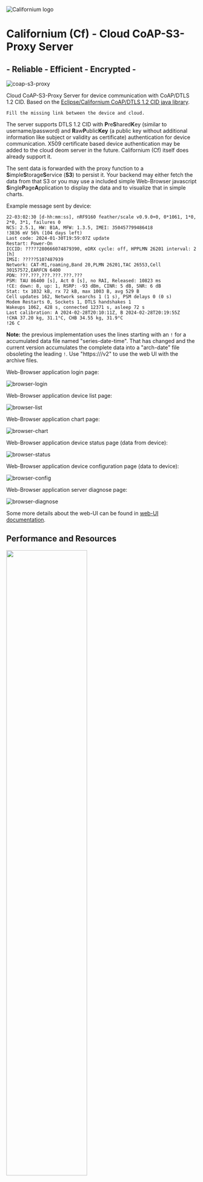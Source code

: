![Californium logo](../../cf_64.png)

# Californium (Cf) - Cloud CoAP-S3-Proxy Server

## - Reliable - Efficient - Encrypted -

![coap-s3-proxy](./docs/coap-s3.svg)

Cloud CoAP-S3-Proxy Server for device communication with CoAP/DTLS 1.2 CID. Based on the [Eclipse/Californium CoAP/DTLS 1.2 CID java library](https://github.com/eclipse-californium/californium).

    Fill the missing link between the device and cloud.

The server supports DTLS 1.2 CID with **P**re**S**hared**K**ey (similar to username/password) and **R**aw**P**ublic**Key** (a public key without additional information like subject or validity as certificate) authentication for device communication. X509 certificate based device authentication may be added to the cloud deom server in the future. Californium (Cf) itself does already support it.

The sent data is forwarded with the proxy function to a **S**imple**S**torage**S**ervice (**S3**) to persist it. Your backend may either fetch the data from that S3 or you may use a included simple Web-Browser javascript **S**ingle**P**age**A**pplication to display the data and to visualize that in simple charts.

Example message sent by device:

```
22-03:02:30 [d-hh:mm:ss], nRF9160 feather/scale v0.9.0+0, 0*1061, 1*0, 2*0, 3*1, failures 0
NCS: 2.5.1, HW: B1A, MFW: 1.3.5, IMEI: 350457799486418
!3836 mV 56% (104 days left)
Last code: 2024-01-30T19:59:07Z update
Restart: Power-On
ICCID: ?????280666074879390, eDRX cycle: off, HPPLMN 26201 interval: 2 [h]
IMSI: ?????5107487939
Network: CAT-M1,roaming,Band 20,PLMN 26201,TAC 26553,Cell 30157572,EARFCN 6400
PDN: ???.???,???.???.???.???
PSM: TAU 86400 [s], Act 0 [s], no RAI, Released: 10823 ms
!CE: down: 8, up: 1, RSRP: -93 dBm, CINR: 5 dB, SNR: 6 dB
Stat: tx 1032 kB, rx 72 kB, max 1003 B, avg 529 B
Cell updates 162, Network searchs 1 (1 s), PSM delays 0 (0 s)
Modem Restarts 0, Sockets 1, DTLS handshakes 1
Wakeups 1062, 428 s, connected 12371 s, asleep 72 s
Last calibration: A 2024-02-28T20:10:11Z, B 2024-02-28T20:19:55Z
!CHA 37.20 kg, 31.1°C, CHB 34.55 kg, 31.9°C
!26 C
```

**Note:** the previous implementation uses the lines starting with an `!` for a accumulated data file named "series-date-time". That has changed and the current version accumulates the complete data into a "arch-date" file obsoleting the leading `!`. Use "https://<hostname>/v2" to use the web UI with the archive files.

Web-Browser application login page:

![browser-login](./docs/S3-proxy-login.png)

Web-Browser application device list page:

![browser-list](./docs/S3-proxy-list.png)

Web-Browser application chart page:

![browser-chart](./docs/S3-proxy-chart.png)

Web-Browser application device status page (data from device):

![browser-status](./docs/S3-proxy-status.png)

Web-Browser application device configuration page (data to device):

![browser-config](./docs/S3-proxy-config.png)

Web-Browser application server diagnose page:

![browser-diagnose](./docs/S3-proxy-diagnose.png)

Some more details about the web-UI can be found in [web-UI documentation](./docs/web-ui.md).

## Performance and Resources

[<img src="./docs/quadrant.svg" width="65%" />](./docs/quadrant.svg)

- The footprint of the OS and Java VM, around 800 MB RAM, requires to use at least 2 GB RAM.
- The maximum number of devices depends mainly on the available RAM. Per PSK around 3K per device, for certificate based devices 5K per device.
- The maximum number of requests per second also depends on the available RAM and CPU for processing. Usually the backend slows down the processing a lot. Without backend, a 4x3GHz System with 16 GB RAM runs 50000 requests/s. With backends, that’s usually much less.
- If S3 is used as backend, usually the write preformance of S3 limits then the number of requests/s. 300 requests/s up to 3000 requests/s could be found.
- The Javascript Web App is considered only for first steps, Therefore it may handle 100-200 device, it’s not expected to be used with more.

## General Usage

Start the cf-s3-proxy-server-3.13.0.jar with:

```
Usage: S3ProxyServer [-h] [--diagnose] [--[no-]coap] [--wildcard-interface |
                     [[--[no-]loopback] [--[no-]external] [--[no-]ipv4] [--[no-]
                     ipv6] [--interfaces-pattern=<interfacePatterns>[,
                     <interfacePatterns>...]]...]] [--https-port=<port>
                     --https-credentials=<credentials>
                     [--https-password64=<password64>]]
                     [--coaps-credentials=<credentials>
                     [--coaps-password64=<password64>]] [--device-file=<file>
                     [--device-file-password64=<password64>]]
                     [--store-file=<file> --store-max-age=<maxAge>
                     [--store-password64=<password64>]] [--provisioning
                     [--replace]] ([--domain-file=<file>
                     [--domain-file-password64=<password64>]] |
                     [[[--s3-endpoint=<endpoint>] [--s3-region=<region>]
                     [--s3-bucket=<bucket>] [--s3-acl=<acl>]
                     [--s3-concurrency=<concurrency>]
                     [--s3-external-endpoint=<externalEndpoint>]
                     [--s3-redirect] (--s3-config=<s3ConfigFile> |
                     [--s3-access-key=<accessKey> --s3-secret=<secret>])]
                     [--user-file=<file> [--user-file-password64=<password64>]]
                     [--config-file=<file>
                     [--config-file-password64=<password64>]]
                     [--http-forward=<httpForward>
                     [--http-authentication=<httpAuthentication>]
                     [--http-device-identity-mode=<httpDeviceIdentityMode>]]])
                     [[--spa-script=<singlePageApplicationScript>]
                     [--spa-css=<singlePageApplicationCss>] [--spa-reload]
                     [--spa-s3]
                     [--spa-script-v2=<singlePageApplicationScriptV2>]]
      --coaps-credentials=<credentials>
                             Folder containing coaps credentials in 'privkey.
                               pem' and 'pubkey.pem'
      --coaps-password64=<password64>
                             Password for device store. Base 64 encoded.
      --config-file=<file>   Filename of configs-store.
      --config-file-password64=<password64>
                             Password for configs-store. Base 64 encoded.
      --device-file=<file>   Filename of device store for coap.
      --device-file-password64=<password64>
                             Password for device store. Base 64 encoded.
      --diagnose             enable 'diagnose'-resource.
      --domain-file=<file>   Filename of domain-store.
      --domain-file-password64=<password64>
                             Password for domain-store. Base 64 encoded.
  -h, --help                 display a help message
      --http-authentication=<httpAuthentication>
                             Http authentication for forward coap-requests.
      --http-device-identity-mode=<httpDeviceIdentityMode>
                             Http device identity mode. Supported values: NONE,
                               HEADLINE and QUERY_PARAMETER. Default: NONE
      --http-forward=<httpForward>
                             Http destination to forward coap-requests.
      --https-credentials=<credentials>
                             Folder containing https credentials in 'privkey.
                               pem' and 'fullchain.pem'.
      --https-password64=<password64>
                             Folder containing https credentials in 'privkey.
                               pem' and 'fullchain.pem'.
      --https-port=<port>    Port of https service.
      --interfaces-pattern=<interfacePatterns>[,<interfacePatterns>...]
                             interface regex patterns for coap endpoints.
      --[no-]coap            Disable coap endpoints.
      --[no-]external        enable coap endpoints on external network.
      --[no-]ipv4            enable coap endpoints for ipv4.
      --[no-]ipv6            enable coap endpoints for ipv6.
      --[no-]loopback        enable coap endpoints on loopback network.
      --provisioning         enable 'prov'-resource for auto-provisioning.
      --replace              replaces previous device credentials entries with
                               new entries. For use during development. Don't
                               use it for production!
      --s3-access-key=<accessKey>
                             s3 access key.
      --s3-acl=<acl>         s3 canned acl. e.g. public-read
      --s3-bucket=<bucket>   s3 bucket. Default: devices
      --s3-concurrency=<concurrency>
                             s3 concurrency. Default 200
      --s3-config=<s3ConfigFile>
                             s3 configuration file.
      --s3-endpoint=<endpoint>
                             s3 endoint URI. e.g.: https://sos-de-fra-1.exo.io
                               for ExoScale in DE-FRA1.
      --s3-external-endpoint=<externalEndpoint>
                             s3 external endoint URI. e.g.: https://devices.
                               sos-de-fra-1.exo.io for bucket "devices" on
                               ExoScale in DE-FRA1.
      --s3-redirect          s3 supports redirects for endpoint.
      --s3-region=<region>   s3 region. Only AWS regions are supported.
                               Default: 'us-east-1'. (For other providers, try,
                               if the default works).
      --s3-secret=<secret>   s3 secret access key.
      --spa-css=<singlePageApplicationCss>
                             Single-Page-Application Cascading Style Sheets.
                               Default stylesheet.css
      --spa-reload           Reload Single-Page-Application script.
      --spa-s3               Single-Page-Application in S3.
      --spa-script=<singlePageApplicationScript>
                             Single-Page-Application script. Default app.js
      --spa-script-v2=<singlePageApplicationScriptV2>
                             Single-Page-Application script v2.
      --store-file=<file>    file-store for dtls state.
      --store-max-age=<maxAge>
                             maximum age of connections in hours to store dtls
                               state.
      --store-password64=<password64>
                             password to store dtls state. Base 64 encoded.
      --user-file=<file>     Filename of user-store.
      --user-file-password64=<password64>
                             Password for user-store. Base 64 encoded.
      --wildcard-interface   Use local wildcard-address for coap endpoints.

Examples:
  S3ProxyServer --no-loopback
    (S3ProxyServer listening only on external network interfaces.)

  S3ProxyServer --store-file dtls.bin --store-max-age 168 \
                --store-password64 ZVhiRW5pdkx1RUs2dmVoZg== \
                --device-file devices.txt --user-file users.txt

    (S3ProxyServer with device credentials and web application user.
     from file and dtls-graceful restart. Devices/sessions with no
     exchange for more then a week (168 hours) are skipped when saving.)
```

To see the set of options and arguments.

When the server is started the first time, it creates the "CaliforniumS3Proxy.properties" file. this contains the settings, which may be adjusted by editing this file.

```
# Californium CoAP Properties file for S3 Proxy Server
# Mon Sep 30 17:45:25 CEST 2024
#
# Cache maximum devices.
# Default: 5000
CACHE_MAX_DEVICES=5000
# Threshold for stale devices. Devices will only get removed for new
# ones, if at least for that threshold no messages are exchanged with
# that device.
# Default: 1[d]
CACHE_STALE_DEVICE_THRESHOLD=1[d]
# Reload device credentials interval. 0 to load credentials only on
# startup.
# Default: 1[min]
DEVICE_CREDENTIALS_RELOAD_INTERVAL=30[s]
# Reload HTTPS credentials interval. 0 to load credentials only on startup.
# Default: 30[min]
HTTPS_CREDENTIALS_RELOAD_INTERVAL=30[min]
# Maximum size of device configuration.
# Default: 1024
MAX_DEVICE_CONFIG_SIZE=1024
# S3 processing daily time after UTC midnight. S3 processing combines
# the messages of the last day into a weeks archive file. Usually run
# once a day. 0 to disable S3 processing.
# Default: 5[min]
S3_PROCESSING_DAILY_TIME=0[min]
# S3 processing initial delay. S3 processing combines the messages of
# the last day into a weeks archive file.
# Default: 20[s]
S3_PROCESSING_INITIAL_DELAY=20[s]
# S3 processing interval. S3 processing combines the messages of the
# last day into a weeks archive file. Usually run once a day. 0 to disable
# S3 processing.
# Default: 1[d]
S3_PROCESSING_INTERVAL=0[ms]
# Interval to read UDP drops from OS (currently only Linux).
# Default: 2[s]
UDP_DROPS_READ_INTERVAL=2[s]
# Reload user credentials interval. 0 to load credentials only on startup.
# Default: 30[s]
USER_CREDENTIALS_RELOAD_INTERVAL=30[s]
...
```

**Note:** to use encrypted device, config, user, or domain files, please use the [cf-encrypt](../../cf-utils/cf-encrypt/README.md) utility. Same applies for the https and coaps credentials, encrypted PKCS #8 is not supported, you must use PKCS #8 without encryption and apply that `cf-encrypt` utility.

## Device Credentials

Please see [Californium (Cf) - Cloud Demo Server - Device Credentials](../cf-cloud-demo-server#device-credentials).

## Web Application User

The users of the web application are stored in a [text-file, e.g. users.txt](./service/users.txt) in the local file system of the cloud VM.

```
# Web Application Users

*.s3='<read-only-S3-access-key-id>','<read-only-S3-access-key-secret>'

Thingy:91='cloudcoap'
.groups=Thing
.config=User

ThingsAdmin='cloudcoap-secret'
.groups=Thing,Monitor
.config=Admin
*.s3='<write-S3-access-key-id>','<write-S3-access-key-secret>'
```

The format uses the user `name`, followed by a '=' and the `<password>`, either in plain-text enclosed in single- `'` or double-`"` quotes, or in base64 without quotes. The `config`uration of the web application for the user is the provided also as plain-text, either with or without single- `'` or double-`"` quotes. The device `groups` for the users are also plain-text, either with or without single- `'` or double-`"` quotes. Each `group` is the separated by a comma `,`. The `groups` are used to select the initial displayed devices after login. Check your [demo-devices.txt](./service/demo-devices.txt) for the available groups. If the user is using it's own `S3-access-key` then the values may be provided in base64 or as plain-text enclosed in single- `'` or double-`"` quotes.

## Web Application Configuration

The configurations of the web application are stored in a [text-file, e.g. configs.txt](./service/configs.txt) in the local file system of the cloud VM.

```
[Admin.config]
logo=logo.svg
ConfigRead=true
ConfigWrite=true
Details=all
Diagnose=true
period=64

[User.config]
logo=logo.svg
ConfigRead=true
ConfigWrite=false
period=64
```

The values are mainly passed to the java script application on login. Only `Diagnose=true` is also used as permission to read the `diagnose` resource via https.

## DTLS Graceful Restart

Please see [Californium (Cf) - Cloud Demo Server - DTLS Graceful Restart](../cf-cloud-demo-server#dtls-graceful-restart).

## HTTPS forwarding

Please see [Californium (Cf) - Cloud Demo Server - HTTPS forwarding](../cf-cloud-demo-server#https-forwarding).

## HTTPS x509 certificate

Please see [Californium (Cf) - Cloud Demo Server - HTTPS x509 certificate](../cf-cloud-demo-server#https-x509-certificate).

## fail2ban

Please see [Californium (Cf) - Cloud Demo Server - fail2ban](../cf-cloud-demo-server#fail2ban).

## S3 - Simple Storage Service

The proxy stores and read the device data from a S3 bucket.

The default configuration uses a simple layout:

```
FILE s3://<bucket>/app.js
FILE s3://<bucket>/logo.svg
FILE s3://<bucket>/stylesheet.css
DIR  s3://<bucket>/devices/cali.350457790054702/
DIR  s3://<bucket>/devices/cali.350457794634418/
DIR  s3://<bucket>/devices/cali.350457798680862/
DIR  s3://<bucket>/devices/cali.350457798680938/
```

And for each device:

```
Format:
FILE s3://<bucket>/devices/<device>/<date>/<time>
FILE s3://<bucket>/devices/<device>/series-<date>T<time>Z
FILE s3://<bucket>/devices/<device>/arch-<date>

Example:
FILE s3://<bucket>/devices/cali.350457798680938/2024-10-01/20:49:53.249
FILE s3://<bucket>/devices/cali.350457798680938/2024-10-01/21:49:47.530
FILE s3://<bucket>/devices/cali.350457798680938/2024-10-01/22:49:47.551
FILE s3://<bucket>/devices/cali.350457798680938/arch-2024-09-24
FILE s3://<bucket>/devices/cali.350457798680938/arch-2024-10-01
FILE s3://<bucket>/devices/cali.350457798680938/series-2024-09-24T14:42:47.950Z
FILE s3://<bucket>/devices/cali.350457798680938/series-2024-09-25T00:37:59.798Z
FILE s3://<bucket>/devices/cali.350457798680938/series-2024-09-26T00:11:02.989Z
```

(The previous version only supported the series file accumulates all lines starting with '!'. This requires the payload as plain-text. The current version replaced that with an archive file supporting other formats and just accumulates all the payload, regardless of the content-type.)

In order to have the permission for accessing that S3 device data, so called api-keys are required. It depends on the S3 provider, which granularity for that permissions are provided. Some (e.g. Digital Ocean) only support a key for general S3 access, others offer to grant read or write on a specific bucket. If supported, it's recommended to use 3 api-keys following this patter.

| API-Key | Permissions |
|---------|-------------|
| S3-coap-proxy-key | read/write |
| S3-web-admin-key | read/write |
| S3-web-user-key | read only |

The `S3-coap-proxy-key` is used by the proxy to forward device data to and to read the device configuration from the S3 bucket. Similar the `S3-web-admin-key` is used by the web application to read the device data from and to write the device configuration  to the S3 bucket. And finally the `S3-web-user-key` with read only permissions are used by the web application for limited read access.

To create and prepare the S3 bucket, [s3cmd](https://s3tools.org/s3cmd) is used. This requires also some api-key in a `.s3cfg` file, here we need also the permission to create a S3 bucket.

If you want to access the S3 bucket also from your PC or an other backend system, maybe with that `s3cmd` or an other S3 tool, then you may need also api-keys for that.

If you create the S3 bucket on your own, then you need to setup [CORSConfiguration/xml](./service/s3-cors.xml) or [CORSConfiguration/json](./service/s3-cors.json) in order to grant the web application access. Some provider offer that function via their web UI.

```
<?xml version="1.0" ?>
<CORSConfiguration xmlns="http://s3.amazonaws.com/doc/2006-03-01/">
  <CORSRule>
    <AllowedOrigin>https://<dns-domain></AllowedOrigin>
    <AllowedMethod>GET</AllowedMethod>
    <AllowedMethod>PUT</AllowedMethod>
    <AllowedMethod>HEAD</AllowedMethod>
    <AllowedHeader>*</AllowedHeader>
    <ExposeHeader>ETag</ExposeHeader>
    <ExposeHeader>x-amz-meta-interval</ExposeHeader>
    <ExposeHeader>x-amz-meta-coap-ct</ExposeHeader>
  </CORSRule>
  <CORSRule>
    <AllowedOrigin>https://localhost:8080</AllowedOrigin>
    <AllowedMethod>GET</AllowedMethod>
    <AllowedMethod>PUT</AllowedMethod>
    <AllowedMethod>HEAD</AllowedMethod>
    <AllowedHeader>*</AllowedHeader>
    <ExposeHeader>ETag</ExposeHeader>
    <ExposeHeader>x-amz-meta-interval</ExposeHeader>
    <ExposeHeader>x-amz-meta-coap-ct</ExposeHeader>
  </CORSRule>
</CORSConfiguration>
```

Enter your `dns-domain` name in the first `CORSRule` in order grant that access.

In some cases it's comfortable to test changes in the javascript app from a local running CoAP-S3-proxy accessed with `https://localhost:8080`. If you want that, please keep the second rule, otherwise remove it.

The [javascript web application](./src/main/resources/app.js) and the [cascading style sheet](./src/main/resources/stylesheet.css) are usually also copied to that S3 bucket with public read access.

```
bucket=<bucket-name>

s3cmd put -P -m "text/javascript; charset=utf-8" --add-header "Cache-Control:no-cache" src/main/resources/app.js s3://${bucket}/app.js

s3cmd put -P -m "text/css; charset=utf-8" --add-header "Cache-Control:no-cache" src/main/resources/stylesheet.css s3://${bucket}/stylesheet.css
```

(Replace the `<bucket-name>` by your bucket's name.)

## Systemd service

**Note:** The installation contains "secrets", e.g. to store the DTLS state or to read the device and user credentials. Therefore a dedicated cloud-VM must be used and the access to that cloud-VM must be protected! This basic/simple setup also uses the "root" user. Please replace/add a different user according your security policy.

**Note:** the Cloud CoAP-S3-Proxy server is not released! It requires a [Build using Maven](../../README.md#build-using-maven) before usage.

The server runs as [systemd service](./service/cali.service). It may be installed either manually or using the [installation script](./service/cloud-installs/deploy-dev.sh). 

Manual installation follows the [cf-unix-setup](../cf-unix-setup). It requires also to add the [HTTPS forwarding](#https-forwarding) and to create the https x509 credentials as [described in Californium (Cf) - Cloud Demo Server - HTTPS x509 certificate](../cf-cloud-demo-server#https-x509-certificate). That approach doesn't require specific scripts and should fit for any cloud, which supports "compute instance" with UDP support and S3.

The [installation script](./service/cloud-installs/deploy-dev.sh) is based on the [Californium (Cf) - Cloud Demo Server - installation script](../cf-cloud-demo-server/service/cloud-installs/deploy-dev.sh) and supports also the [ExoScale](https://www.exoscale.com/), [DigitalOcean](https://cloud.digitalocean.com), and [AWS](https://aws.amazon.com) as well. It requires an account at that provider, to download and install the provider's CLI tools and it comes with costs! See [ExoScale Script](../cf-cloud-demo-server/service/cloud-installs/provider-exo.sh), [DigitalOcean Script](../cf-cloud-demo-server/service/cloud-installs/provider-do.sh) and [AWS Script](../cf-cloud-demo-server/service/cloud-installs/provider-aws.sh) for more details and requirements.

The script provides jobs to "create" (create cloud VM/EC2 instance), "create-bucket" (create S3 bucket), "install" (install cloud CoAP-S3-proxy server service from local sources and builds, along with fail2ban, https-forwarding and preparation for `certbot`), "update" (Update cloud CoAP-S3-proxy server service from local sources and builds), "login" (ssh login into cloud-VM), "delete" (delete cloud-VM), and "delete-bucket" (delete S3 bucket). It is currently configured to use a [Ubuntu 22.04 LTS Server](https://ubuntu.com/download/server) image, but you may adapt that in the scripts.

Usage:

```sh
./deploy-dev.sh <bucket> exo create create-bucket install
```

Creates a ExoScale cloud-VM and installs the cloud CoAP-S3-Proxy-server. On finish, the installation is completed by a reboot. Initially the default openssl PSK device credentials are provided (identity: Client_identity, shared key: secretPSK). That is intended to be replaced by you soon.

To enable the web-application, a x509 certificate is required. As mentioned in
[Californium (Cf) - Cloud Demo Server - HTTPS x509 certificate - Let's encrypt](../cf-cloud-demo-server#https-x509-certificate---lets-encrypt), redirect the intended domain to the ip-address of the create cloud VM. The ip-address is shown at the end of the installation:

```sh
...
Reboot cloud VM.
use: ssh root@?1.?2.??7.8? to login!
```

(Please consult your DNS provider how to redirect your domain to that ip-address.)

After redirecting the domain, login to the cloud VM.

```sh
ssh root@?1.?2.??7.8?
```

and request a certificate with the script provided during the installation.

```sh
./letsencrypt.sh <domain>
```

The script adjusts the required permission on the file-system and also adapts the [/etc/systemd/system/cali.service](./service/cali.service) file on the cloud-VM and adding `--https-credentials` 

```
Environment="HTTPS_CERT_ARGS=--https-credentials=/etc/letsencrypt/live/<domain>"
```

Finally it restarts the service

That's it for the web application. After a couple of seconds try to test the coaps-server using:

```sh
coap-client -v 6 -m POST -e "test 1234" -u Client_identity -k secretPSK coaps://<domain>:5684/devices
```

and the https-server using a web-browser and `https://<domain>`. If both test are succeed, then your cloud CoAP-S3-Proxy server is installed well.

## Using Multiple S3 Buckets For Multiple Domains

In same case it may be preferable to run only one Cloud CoAP-S3-Proxy Server for a couple of small separated projects. That may be done using specific S3 access keys per project, but in quite a lot of cases, S3 doesn't offer the granularity for that isolation. Therefore the proxy supports also multiple device-domains mapped to separate S3 buckets.

The multiple domains are defined in a [text-file, e.g. domains.txt](./service/domains.txt), which contains a data-section and a management-section per domain.

```
[web]
domain = domain1

[domain1.data]

host_base = sos-de-fra-1.exo.io
host_bucket = %(bucket)s.sos-de-fra-1.exo.io
bucket = devices1
access_key = <S3-access-key-id1>
secret_key = <S3-access-key-secret1>

[domain1.management]

host_base = sos-de-fra-1.exo.io
host_bucket = %(bucket)s.sos-de-fra-1.exo.io
bucket = devices1mgmt
access_key = <S3-access-key-id2>
secret_key = <S3-access-key-secret2>

device_store = devices.txt
config_store = configs.txt
user_store = users.txt

[domain2.data]

host_base = sos-de-fra-1.exo.io
host_bucket = %(bucket)s.sos-de-fra-1.exo.io
bucket = devices2
access_key = <S3-access-key-id3>
secret_key = <S3-access-key-secret3>

[domain2.management]

host_base = sos-de-fra-1.exo.io
host_bucket = %(bucket)s.sos-de-fra-1.exo.io
bucket = devices2mgmt
access_key = <S3-access-key-id4>
secret_key = <S3-access-key-secret4>

device_store = devices.txt
config_store = configs.txt
user_store = users.txt
```

The data-section configures the S3-bucket the device data is forwarded to. It's also possible to host javascript- and css-files of the web application there using a `[web]` section, which defines the domain for that web resources. The management-section contains the file- or resource-names for the devices-definitions, the web-application-users and the web-application-configurations. It may also contain a S3 bucket definition. Without a S3 bucket definition in the management-section, the management files are read from the file-system instead of S3. Additionally the destination of the CoAP-2-HTTP cross proxy and the authentication credentials for that are provided in the management-section by the values of `http_forward` and `http_authentication`.

```
http_forward = https://<destination>
http_authentication = Bearer <token>
# or
http_authentication = <username>:<password>
```

If `auto-provisioning` is enabled and a domain contains `auto-provisioning` credentials, then you may enable replacing previous device credentials entries with new entries. Add therefore `devices_replaced = true`, but only for development. Don't use that in production!

Creating a device domain is for now not fully automated. The [installation script](./service/cloud-installs/deploy-dev.sh) offers two jobs for that, the "create-devdom" and "delete-devdom" (currently only ExoScale). Both requires to export the device-domain name set to `devicedomain` before calling the script.

```
export devicedomain=<devicedomain>
```

It creates two S3 buckets, that device-data bucket with the name set to `devicedomain` and the management-bucket with that name and "-mgmt" appended. It creates the proxy, webadmin and webuser api-keys for the device-data-bucket and the proxy api-key for the management-bucket. These api-keys are stored in `./service/<devicedomain>/users.txt`, `./service/<devicedomain>/.s3cfg` and `./service/<devicedomain>/.s3cfg-mgmt`. It also creates a `./service/<devicedomain>/domains.tx` with the definitions section for this device-domain. You may copy that section to the `domains.txt` of your installation.

## CoAP API

The CoAP API offers two kind of resources. One is specific for each device and the other is shared between the devices.

### CoAP API - coaps://devices

A device POST its data to the "coaps://${host}/devices". Using query parameters enables then the S3 proxy function.

- **write** writes the payload of the request to S3. Path is "s3://${devicedomain}/devices/${devicename}/". The subpath may be provided as argument. A "${now}", "${date}" and "${time}" will be replaced with the requests time. The default subpath is "${date}/${time}", which results in "s3://${devicedomain}/devices/${devicename}/${date}/${time}" as S3 path for each payload.

- **series** write all lines of the payload starting with "!" concated to a single line to a series resource "s3://${devicedomain}/devices/${devicename}/series-${now-at-start}". Thus function is now obsoleted by the archive file.

- **read** piggybacks a S3 read operation to a POST request. Default subpath is "config", which results in "s3://${devicedomain}/devices/${devicename}/config". ETAGs are supported to reduce the amount of data preventing transmission of a non-changed config twice. Read [S3Devices - Javadoc](src/main/java/org/eclipse/californium/cloud/s3/resources/S3Devices.java) for details. This function is intended to efficiently provide configuration to the device with the next request.

    - **CUSTOM_OPTION_READ_ETAG** 65004: contains the ETAG from or for the piggybacked read. If the device receives a fresh content, then also a fresh ETAG is received. If that is used for further piggybacked reads, then only an updated content will be sent back.

    - **CUSTOM_OPTION_READ_CODE** 65008: contains the response code of the piggybacked read.

- **forward** forward the request using a CoAP-2-HTTP cross proxy. Requires the HTTP destination to be configured.

    - **CUSTOM_OPTION_FORWARD_CODE** 65016: contains the response code of the forwarded HTTP request.

- **CUSTOM_OPTION_TIME** 65000: in request, it contains the device time in milliseconds since 1970.1.1. If {@code 0}, the device has no system time yet. In response it contains the system time, also in milliseconds since 1970.1.1 of the server, if that differs for more than 5s. Intended to sync the device time with the server time, if RTT is small enough and no retransmission is used.

- **CUSTOM_OPTION_INTERVAL** 65012: used in request, contains the expected sedn interval in seconds. If available, used to detect device with currently missing messages.

Examples using coap-client of libcoap:

```sh
coap-client -v 6 -m POST -e "test 1234" -u Client_identity -k secretPSK coaps://${host}/devices?write\&read
v:1 t:CON c:POST i:a06f {} [ Uri-Host:${host}, Uri-Path:devices, Uri-Query:write, Uri-Query:read ] :: 'test 1234'
May 15 14:57:45.080 INFO Identity Hint '' provided
v:1 t:ACK c:2.04 i:a06f {} [ 65008:\x84 ]
```

(**Note:** the "\\&" is required to escape the shell interpretation of a "&". If a "%" is used in the payload, then this must be escape  with "%25", as used later below.)

Sends the payload "test 1234" to be written into the s3-bucket of the device-domain with "s3://${domainbucket}/devices/Client_identity/${date}/${time}" and reads piggybacked from "s3://${domainbucket}/devices/Client_identity/config". The custom option 65008 contains the response code of the piggybacked read, 0x84 => `0b 100 00100`, so it's `4.04` NOT FOUND.

The example assumes, that the device name is the same as the PSK identity. It's also possible to use different device names.

```sh
```

```sh
echo "config abcd" > config.txt
s3cmd put -m "text/plain; charset=utf-8" --add-header "Cache-Control:no-cache" config.txt s3://${domainbucket}/devices/Client_identity/config
```

Writes device configuration with `s3cmd`.

```sh
coap-client -v 6 -m POST -e "test 12345" -u Client_identity -k secretPSK coaps://${host}/devices?write\&read
v:1 t:CON c:POST i:071e {} [ Uri-Host:${host}, Uri-Path:devices, Uri-Query:write, Uri-Query:read ] :: 'test 12345'
May 15 14:59:17.512 INFO Identity Hint '' provided
v:1 t:ACK c:2.04 i:071e {} [ Content-Format:text/plain, 65004:\xFC\x74\x60\x4D\x95\xA8, 65008:\x45 ] :: 'config abcd\x0A'
config abcd
```

Sends the next payload "test 12345" with a piggybacked read. The custom option 65008 contains now the new response code of the piggybacked read, 0x45 => `0b 010 01001`, so it's `2.05` CONTENT, which is "config abcd". And the custom option 65004 contains the ETAG for the piggybacked read content.

```sh
coap-client -v 6 -m POST -e "test 123456" -u Client_identity -k secretPSK -O 65004,0xFC74604D95A8 coaps://${host}/devices?write\&read
v:1 t:CON c:POST i:50b7 {} [ Uri-Host:${host}, Uri-Path:devices, Uri-Query:write, Uri-Query:read, 65004:\xFC\x74\x60\x4D\x95\xA8 ] :: 'test 123456'
May 15 15:02:05.643 INFO Identity Hint '' provided
v:1 t:ACK c:2.04 i:50b7 {} [ 65008:\x43 ]
```

Sends the next payload "test 123456" with a piggybacked read and the custom option 65004 with the previous received ETAG. That results then in the piggybacked response code 0x43 => `0b 010 00011`, that's `2.03` VALID without payload. Only if the content of "config" is changed, a new content together with a new ETAG will be received.

```sh
echo "config abcde" > config.txt
s3cmd put -m "text/plain; charset=utf-8" --add-header "Cache-Control:no-cache" config.txt s3://${domainbucket}/devices/Client_identity/config
```

Writes a changed device configuration with `s3cmd`.

```sh
coap-client -v 6 -m POST -e "test 1234567" -u Client_identity -k secretPSK -O 65004,0xFC74604D95A8 coaps://${host}/devices?write\&read
v:1 t:CON c:POST i:7f97 {} [ Uri-Host:${host}, Uri-Path:devices, Uri-Query:write, Uri-Query:read, 65004:\xFC\x74\x60\x4D\x95\xA8 ] :: 'test 1234567'
May 15 15:03:16.051 INFO Identity Hint '' provided
v:1 t:ACK c:2.04 i:7f97 {} [ Content-Format:text/plain, 65004:\x0E\xE6\xB8\x06\x97\x5D, 65008:\x45 ] :: 'config abcde\x0A'
config abcde
```

Sends the next payload "test 1234567" with a piggybacked read and the custom option 65004 with the previous received ETAG. Though the "config" has changed, that results in the piggybacked response code 0x45 => `0b 010 01001`, that's `2.05` CONTENT with the new payload and new ETAG.

```sh
s3cmd ls s3://${domainbucket}/devices/Client_identity/
                          DIR  s3://${domainbucket}/devices/Client_identity/2024-05-15/
2024-05-15 13:02           13  s3://${domainbucket}/devices/Client_identity/config
2024-05-15 13:03          107  s3://${domainbucket}/devices/Client_identity/series-2024-05-15T12:57:45.097Z

s3cmd ls s3://${domainbucket}/devices/Client_identity/2024-05-15/
2024-05-15 12:57            9  s3://${domainbucket}/devices/Client_identity/2024-05-15/12:57:45.097
2024-05-15 12:59           10  s3://${domainbucket}/devices/Client_identity/2024-05-15/12:59:17.513
2024-05-15 13:02           11  s3://${domainbucket}/devices/Client_identity/2024-05-15/13:02:05.645
2024-05-15 13:03           12  s3://${domainbucket}/devices/Client_identity/2024-05-15/13:03:16.053
```

Shows the content in S3. A "config" file, a "series" file, and the POSTed payloads using paths with "/devices/Client_identity/${date}/${time}".

The data may then be shows using the javascript browser app, or read by an other backend application via S3.

### CoAP API - coaps://devices - Charts support.

The javascript browser app displays data as chart. In the previous version it was required to use the "series" file. To add data to that, it was required to place the data in ASCII with lines starting with "!". Also an additional query parameters "series" was required to copy these lines into the "series" file. The current version comes with support for "arch" files, which obsoletes that.

Deprecated example:

```sh
coap-client -v 6 -m POST -e '!4237 mV 98%25' -t 0 -u Client_identity -k secretPSK coaps://${host}/devices?write\&read\&series
v:1 t:CON c:POST i:c9f6 {} [ Uri-Host:${host}, Uri-Path:devices, Content-Format:text/plain, Uri-Query:write, Uri-Query:read, Uri-Query:series ] :: '!4237 mV 98%'
Oct 04 07:49:11.854 INFO Identity Hint '' provided
v:1 t:ACK c:2.04 i:c9f6 {} [ Content-Format:text/plain, 65004:\x30\xA4\xBE\x81\x48\x34, 65008:\x45 ]
```

Writes

```
2024-10-04T05:49:11.890Z: 4237 mV 98%
```

to "series".

(**Note:** as mentioned above, a "%" in the payload must be escaped with "%25" and a "&" in the query-parameters must be escaped with "\\&". "-t 0" indicates, that the content is in "text/plain".)

With the introduction of the archive files, that has changed. The archive file accumulates all payloads of several days into a single file without using "!" lines (therefore works also for other content types) and without the "series" query parameter. The messages are accumulated once a day and appended to the archive file. To read the data, read to related archive files and the left messages of the current day.

Example:

```sh
coap-client -v 6 -m POST -e '4104 mV 96%25' -t 0 -u Client_identity -k secretPSK coaps://${host}/devices?write\&read
v:1 t:CON c:POST i:a2f2 {} [ Uri-Host:${host}, Uri-Path:devices, Content-Format:text/plain, Uri-Query:write, Uri-Query:read ] :: '4104 mV 96%'
Oct 04 07:55:25.098 INFO Identity Hint '' provided
v:1 t:ACK c:2.04 i:a2f2 {} [ Content-Format:text/plain, 65004:\x30\xA4\xBE\x81\x48\x34, 65008:\x45 ]
```

Writes, when processed

```
##L12#D2024-10-04T05:49:11.890Z#C0#
!4237 mV 98%
##L11#D2024-10-04T05:50:07.838Z#C0#
4104 mV 96%
...
```

to the archive file. The first message is from the previous example and shows, that "!" lines also works for archive files, even if that is not longer required.

(**Note:** the messages are accumulated usually once a day and so it will take some time until the messages are appended.)

The javascript browser app extracts the values for the chart from the lines of that files with regular expressions:

[javascript - chartConfig](src/main/resources/app.js#L610-L626)

```
const chartConfig = [
	new ChartConfig(/\s([+-]?\d+)\smV/, "mV", "blue", 3400, 4300, 1000),
	new ChartConfig(/mV\s+([+-]?\d+(\.\d+)?)\%/, "%", "navy", 20, 100),
	new ChartConfig(/\s*([+-]?\d+(\.\d+)?)(,([+-]?\d+(\.\d+)?))*\sC/, "°C", "red", 10, 40),
	new ChartConfig(/\s*([+-]?\d+(\.\d+)?)(,([+-]?\d+(\.\d+)?))*\s%H/, "%H", "green", 10, 80),
	new ChartConfig(/\s*([+-]?\d+(\.\d+)?)(,([+-]?\d+(\.\d+)?))*\shPa/, "hPa", "SkyBlue", 900, 1100),
	new ChartConfig(/\s*([+-]?\d+(\.\d+)?)(,([+-]?\d+(\.\d+)?))*\sQ/, "IAQ", "lightblue", 0, 500),
	new ChartConfig(/\s*RSRP:\s*([+-]?\d+(\.\d+)?)\sdBm/, "dBm", "orange", -125, -75),
	new ChartConfig(/\s*SNR:\s*([+-]?\d+(\.\d+)?)\sdB/, "dB", "gold", -15, 15),
	new ChartConfig(/\s*ENY:\s*([+-]?\d+(\.\d+)?)(\/([+-]?\d+(\.\d+)?))?\sm(As|C)/, "mAs", "DarkGoldenrod", 50, 400),
	new ChartConfig(/\s*ENY0:\s*([+-]?\d+(\.\d+)?)\smAs/, "mAs0", "tomato", 50, 400),
	new ChartConfig(/\s*CHA\s*([+-]?\d+(\.\d+)?)\skg/, "kg A", "olive", 0, 50),
	new ChartConfig(/\s*CHB\s*([+-]?\d+(\.\d+)?)\skg/, "kg B", "teal", 0, 50),
	new ChartConfig(/\s*Ext\.Bat\.:\s*([+-]?\d+(\.\d+)?)\smV/, "mV Ext.", "lime", 8000, 16000, 1000),
	new ChartConfig(/\s*RETRANS:\s*(\d+)/, "Retr.", "red", 0, 3, 0),
	new ChartConfig(/\s*RTT:\s*([+-]?\d+)\sms/, "ms", "salmon", 0, 60000, 1000),
];
```

If you want to add an different sensor value, add a `ChartConfig`to that table. You will also need to adapt the chart-view

[javascript - side rules](src/main/resources/app.js#L1779-L1788)

and, if required, also the info shown with the marker

[javascript - marker](src/main/resources/app.js#L1420-L1436)

### CoAP API - coaps://fw

A device may GET shared data from S3. This is mainly intended for firmware. Currently using the pattern "s3://${devicedomain}/fw/${type}/${version}", e.g. "s3://${devicedomain}/fw/box/0.11.107+0" for the device type "box" firmware, version "0.11.107+0".

Example:

```sh
coap-client -v 6 -m GET -u Client_identity -k secretPSK coaps://${host}/fw/box/0.11.107+0
```

Will read that firmware from S3. Requires support for [RFC 7959](https://www.rfc-editor.org/rfc/rfc7959) (CoAP blockwise transfer).